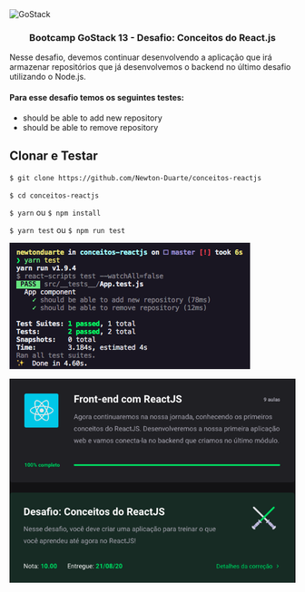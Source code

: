 <img alt="GoStack" src="https://storage.googleapis.com/golden-wind/bootcamp-gostack/header-desafios-new.png" />

<h3 align="center">Bootcamp GoStack 13 - Desafio: Conceitos do React.js</h3>

Nesse desafio, devemos continuar desenvolvendo a aplicação que irá armazenar repositórios que já desenvolvemos o backend no último desafio utilizando o Node.js.

#### Para esse desafio temos os seguintes testes:

- should be able to add new repository
- should be able to remove repository

## Clonar e Testar

`$ git clone https://github.com/Newton-Duarte/conceitos-reactjs`

`$ cd conceitos-reactjs`

`$ yarn` ou `$ npm install`

`$ yarn test` ou `$ npm run test`

![Resultado dos testes](/tests-result.png)

![Resultado dos testes](/gostack-frontend.png)